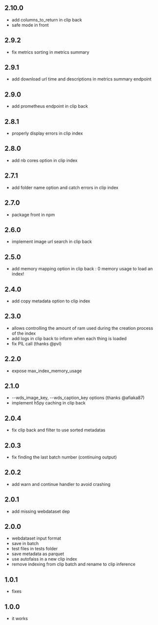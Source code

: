 ## 2.10.0

* add columns_to_return in clip back
* safe mode in front

## 2.9.2

* fix metrics sorting in metrics summary

## 2.9.1

* add download url time and descriptions in metrics summary endpoint

## 2.9.0

* add prometheus endpoint in clip back

## 2.8.1

* properly display errors in clip index

## 2.8.0

* add nb cores option in clip index

## 2.7.1

* add folder name option and catch errors in clip index

## 2.7.0

* package front in npm

## 2.6.0

* implement image url search in clip back

## 2.5.0

* add memory mapping option in clip back : 0 memory usage to load an index!

## 2.4.0

* add copy metadata option to clip index

## 2.3.0

* allows controlling the amount of ram used during the creation process of the index
* add logs in clip back to inform when each thing is loaded
* fix PIL call (thanks @pvl)

## 2.2.0

* expose max_index_memory_usage

## 2.1.0

* --wds_image_key, --wds_caption_key options (thanks @afiaka87)
* implement h5py caching in clip back

## 2.0.4

* fix clip back and filter to use sorted metadatas

## 2.0.3

* fix finding the last batch number (continuing output)

## 2.0.2

* add warn and continue handler to avoid crashing

## 2.0.1

* add missing webdataset dep

## 2.0.0

* webdataset input format
* save in batch
* test files in tests folder
* save metadata as parquet
* use autofaiss in a new clip index
* remove indexing from clip batch and rename to clip inference

## 1.0.1

* fixes

## 1.0.0

* it works

